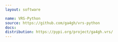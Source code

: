 ```yaml
---
layout: software

name: VRS-Python
source: https://github.com/ga4gh/vrs-python
docs:
distribution: https://pypi.org/project/ga4gh.vrs/
---
```


